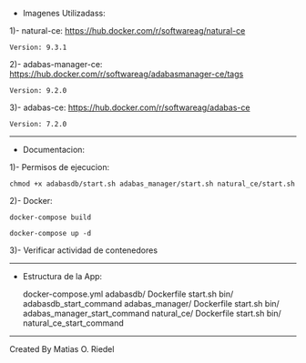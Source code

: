 - Imagenes Utilizadass:

1)- natural-ce: https://hub.docker.com/r/softwareag/natural-ce

    Version: 9.3.1

2)- adabas-manager-ce: https://hub.docker.com/r/softwareag/adabasmanager-ce/tags

    Version: 9.2.0

3)- adabas-ce: https://hub.docker.com/r/softwareag/adabas-ce

    Version: 7.2.0


--------


- Documentacion:

1)- Permisos de ejecucion: 

    chmod +x adabasdb/start.sh adabas_manager/start.sh natural_ce/start.sh

2)- Docker:

    docker-compose build

    docker-compose up -d

3)- Verificar actividad de contenedores


--------

- Estructura de la App:

    docker-compose.yml
        adabasdb/
            Dockerfile
            start.sh
            bin/
                adabasdb_start_command
        adabas_manager/
            Dockerfile
            start.sh
            bin/
            adabas_manager_start_command 
        natural_ce/
            Dockerfile
            start.sh
            bin/
                natural_ce_start_command 


--------


Created By Matias O. Riedel